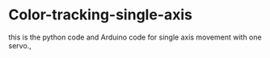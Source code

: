 # Color-tracking-single-axis
this is the python code and Arduino code for single axis movement with one servo.,
